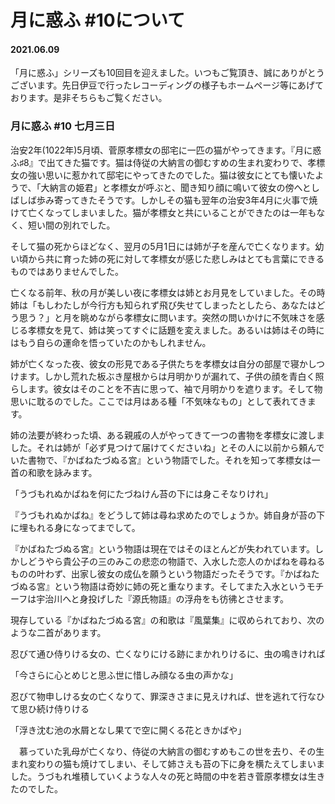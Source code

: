 # 月に惑ふ #10について
#### 2021.06.09

「月に惑ふ」シリーズも10回目を迎えました。いつもご覧頂き、誠にありがとうございます。先日伊豆で行ったレコーディングの様子もホームページ等にあげております。是非そちらもご覧ください。



### 月に惑ふ #10 七月三日

治安2年(1022年)5月頃、菅原孝標女の邸宅に一匹の猫がやってきます。『月に惑ふ♯8』で出てきた猫です。猫は侍従の大納言の御むすめの生まれ変わりで、孝標女の強い思いに惹かれて邸宅にやってきたのでした。猫は彼女にとても懐いたようで、「大納言の姫君」と孝標女が呼ぶと、聞き知り顔に鳴いて彼女の傍へとしばしば歩み寄ってきたそうです。しかしその猫も翌年の治安3年4月に火事で焼けて亡くなってしまいました。猫が孝標女と共にいることができたのは一年もなく、短い間の別れでした。

そして猫の死からほどなく、翌月の5月1日には姉が子を産んで亡くなります。幼い頃から共に育った姉の死に対して孝標女が感じた悲しみはとても言葉にできるものではありませんでした。

亡くなる前年、秋の月が美しい夜に孝標女は姉とお月見をしていました。その時姉は「もしわたしが今行方も知られず飛び失せてしまったとしたら、あなたはどう思う？」と月を眺めながら孝標女に問います。突然の問いかけに不気味さを感じる孝標女を見て、姉は笑ってすぐに話題を変えました。あるいは姉はその時にはもう自らの運命を悟っていたのかもしれません。

姉が亡くなった夜、彼女の形見である子供たちを孝標女は自分の部屋で寝かしつけます。しかし荒れた板ぶき屋根からは月明かりが漏れて、子供の顔を青白く照らします。彼女はそのことを不吉に思って、袖で月明かりを遮ります。そして物思いに耽るのでした。ここでは月はある種「不気味なもの」として表れてきます。

姉の法要が終わった頃、ある親戚の人がやってきて一つの書物を孝標女に渡しました。それは姉が「必ず見つけて届けてくださいね」とその人に以前から頼んでいた書物で、『かばねたづぬる宮』という物語でした。それを知って孝標女は一首の和歌を詠みます。

 

「うづもれぬかばねを何にたづねけん苔の下には身こそなりけれ」

 

『うづもれぬかばね』をどうして姉は尋ね求めたのでしょうか。姉自身が苔の下に埋もれる身になってまでして。

『かばねたづぬる宮』という物語は現在ではそのほとんどが失われています。しかしどうやら貴公子の三のみこの悲恋の物語で、入水した恋人のかばねを尋ねるものの叶わず、出家し彼女の成仏を願うという物語だったそうです。『かばねたづぬる宮』という物語は奇妙に姉の死と重なります。そしてまた入水というモチーフは宇治川へと身投げした『源氏物語』の浮舟をも彷彿とさせます。

現存している『かばねたづぬる宮』の和歌は『風葉集』に収められており、次のような二首があります。

 

忍びて通ひ侍りける女の、亡くなりにける跡にまかれりけるに、虫の鳴きければ

「今さらに心とめじと思ふ世に惜しみ顔なる虫の声かな」

 

忍びて物申しける女の亡くなりて、罪深きさまに見えければ、世を逃れて行なひて思ひ続け侍りける

「浮き沈む池の水屑となし果てで空に開くる花ときかばや」

 

　慕っていた乳母が亡くなり、侍従の大納言の御むすめもこの世を去り、その生まれ変わりの猫も焼けてしまい、そして姉さえも苔の下に身を横たえてしまいました。うづもれ堆積していくような人々の死と時間の中を若き菅原孝標女は生きたのでした。